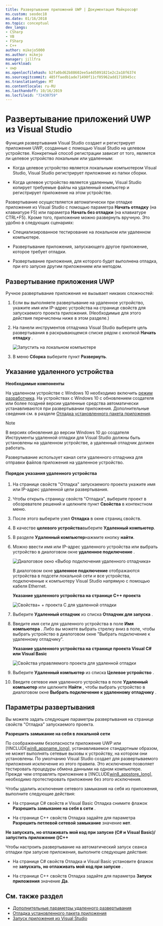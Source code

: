 ```yaml
---
title: Развертывание приложений UWP | Документация Майкрософт
ms.custom: seodec18
ms.date: 01/16/2018
ms.topic: conceptual
dev_langs:
- CSharp
- VB
- FSharp
- C++
author: mikejo5000
ms.author: mikejo
manager: jillfra
ms.workload:
- uwp
ms.openlocfilehash: b2fa0bd62b88602ee5a4d5091821e2c2a18f6374
ms.sourcegitcommit: 485ffaedb1ade71490f11cf05962add1718945cc
ms.translationtype: MT
ms.contentlocale: ru-RU
ms.lasthandoff: 10/16/2019
ms.locfileid: "72430759"
---
```

# <a name="deploy-uwp-apps-from-visual-studio"></a>Развертывание приложений UWP из Visual Studio

Функция развертывания Visual Studio создает и регистрирует приложения UWP, созданные с помощью Visual Studio на целевом устройстве. Конкретный способ регистрации зависит от того, является ли целевое устройство локальным или удаленным:

- Когда целевое устройство является локальным компьютером Visual Studio, Visual Studio регистрирует приложение из папки сборки.

- Когда целевое устройство является удаленным, Visual Studio копирует требуемые файлы на удаленный компьютер и регистрирует приложение на этом устройстве.

Развертывание осуществляется автоматически при отладке приложения из Visual Studio с помощью параметра **Начать отладку** (на клавиатуре F5) или параметра **Начать без отладки** (на клавиатуре CTRL+F5). Кроме того, приложение можно развернуть вручную. Это удобно в следующих сценариях:

- Специализированное тестирование на локальном или удаленном компьютере.

- Развертывание приложения, запускающего другое приложение, которое требует отладки.

- Развертывание приложения, для которого будет выполнена отладка, при его запуске другим приложением или методом.

## <a name="BKMK_How_to_deploy_a_Windows_Store_app"></a>Развертывание приложения UWP
 Ручное развертывание приложения не вызывает никаких сложностей:

1. Если вы выполняете развертывание на удаленное устройство, укажите имя или IP-адрес устройства на странице свойств для запускаемого проекта приложения. (Необходимые для этого действия перечислены ниже в этом разделе.)

2. На панели инструментов отладчика Visual Studio выберите цель развертывания в раскрывающемся списке рядом с кнопкой **Начать отладку** .

     ![Запустить на локальном компьютере](../debugger/media/vsrun_f5_local.png "VSRUN_F5_Local")

3. В меню **Сборка** выберите пункт **Развернуть**.

## <a name="BKMK_How_to_specify_a_remote_device"></a> Указание удаленного устройства

**Необходимые компоненты**

На удаленном устройстве с Windows 10 необходимо включить [режим разработчика](/windows/uwp/get-started/enable-your-device-for-development). На устройствах с Windows 10 с обновлением создателя или более поздней версии удаленные средства автоматически устанавливаются при развертывании приложения. Дополнительные сведения см. в разделе [Отладка установленного пакета приложения](../debugger/debug-installed-app-package.md).

> [!NOTE]
> В версиях обновления до версии Windows 10 до создателя Инструменты удаленной отладки для Visual Studio должны быть установлены на удаленном устройстве, а удаленный отладчик должен работать.

Развертывание использует канал сети удаленного отладчика для отправки файлов приложения на удаленное устройство.

#### <a name="to-specify-a-remote-device"></a>Порядок указания удаленного устройства

1. На странице свойств "Отладка" запускаемого проекта укажите имя или IP-адрес удаленной цели развертывания.

2. Чтобы открыть страницу свойств "Отладка", выберите проект в обозревателе решений и щелкните пункт **Свойства** в контекстном меню.

3. После этого выберите узел **Отладка** в окне страниц свойств.

4. В качестве **целевого устройства**выберите **Удаленный компьютер**.

5. В разделе **Удаленный компьютер**нажмите кнопку **найти**.

6. Можно ввести имя или IP-адрес удаленного устройства или выбрать устройство в диалоговом окне **удаленное подключение** .

    ![Диалоговое окно «Выбор подключения удаленного отладчика»](../debugger/media/vsrun_selectremotedebuggerdlg.png "VSRUN_SelectRemoteDebuggerDlg")

    В диалоговом окне **удаленное подключение** отображаются устройства в подсети локальной сети и все устройства, подключенные к компьютеру Visual Studio напрямую с помощью кабеля Ethernet.

   **Указание удаленного устройства на странице C++ проекта**

   ![Свойства&#43; &#43; проекта C для удаленной отладки](../debugger/media/vsrun_cpp_projprop_remote.png "VSRUN_CPP_ProjProp_Remote")

7. Выберите **Удаленный отладчик** из списка **Отладчик для запуска** .

8. Введите имя сети для удаленного устройства в поле **Имя компьютера** . Либо вы можете выбрать стрелку вниз в поле, чтобы выбрать устройство в диалоговом окне "Выбрать подключение к удаленному отладчику".

   **Указание удаленного устройства на странице проекта Visual C# или Visual Basic**

   ![Свойства управляемого проекта для удаленной отладки](../debugger/media/vsrun_managed_projprop_remote.png "VSRUN_Managed_ProjProp_Remote")

9. Выберите **Удаленный компьютер** из списка **Целевое устройство** .

10. Введите сетевое имя удаленного устройства в поле **Удаленный компьютер** или щелкните **Найти** , чтобы выбрать устройство в диалоговом окне **Выбрать подключение к удаленному отладчику** .

## <a name="BKMK_Deployment_options"></a> Параметры развертывания

Вы можете задать следующие параметры развертывания на странице свойств "Отладка" запускаемого проекта.

**Разрешить замыкание на себя в локальной сети**

По соображениям безопасности приложение UWP или [!INCLUDE[win8_appname_long](../debugger/includes/win8_appname_long_md.md)], устанавливаемое стандартным образом, не может выполнять сетевые вызовы к устройству, на котором они установлены. По умолчанию Visual Studio создает для развертываемого приложения исключение из этого правила. Это исключение позволяет тестировать процедуры обмена данными на одном компьютере. Прежде чем отправлять приложение в [!INCLUDE[win8_appstore_long](../debugger/includes/win8_appstore_long_md.md)], необходимо протестировать приложение без этого исключения.

Чтобы удалить исключение сетевого замыкания на себя из приложения, выполните следующие действия:

- На странице C# свойств и Visual Basic Отладка снимите флажок **Разрешить замыкание на себя в сети** .

- На странице C++ свойств Отладка задайте для параметра **Разрешить петлевой сетевой замыкание** значение **нет**.

**Не запускать, но отлаживать мой код при запуске (C# и Visual Basic)/запустить приложение ()C++**

Чтобы настроить развертывание на автоматический запуск сеанса отладки при запуске приложения, выполните следующие действия:

- На странице C# свойств Отладка и Visual Basic установите флажок не **запускать, но отлаживать мой код при запуске** .

- На странице C++ свойств Отладка задайте для параметра **Запуск приложения** значение **Да**.

## <a name="see-also"></a>См. также раздел

- [Дополнительные параметры удаленного развертывания](/windows/uwp/debug-test-perf/deploying-and-debugging-uwp-apps#advanced-remote-deployment-options)
- [Отладка установленного пакета приложения](../debugger/debug-installed-app-package.md)
- [Запуск приложения из Visual Studio](/visualstudio/debugger/debugging-windows-store-and-windows-universal-apps)
